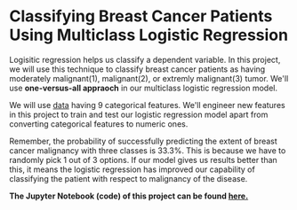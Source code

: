 # Classifying Breast Cancer Patients Using Multiclass Logistic Regression
Logisitic regression helps us classify a dependent variable. In this project, we will use this technique to classify breast cancer patients as having moderately malignant(1), malignant(2), or extremly malignant(3) tumor. We'll use **one-versus-all appraoch** in our multiclass logistic regression model.

We will use [data](https://archive.ics.uci.edu/ml/datasets/Breast+Cancer) having 9 categorical features. We'll engineer new features in this project to train and test our logistic regression model apart from converting categorical features to numeric ones.

Remember, the probability of successfully predicting the extent of breast cancer malignancy with three classes is 33.3%. This is because we have to randomly pick 1 out of 3 options. If our model gives us results better than this, it means the logistic regression has improved our capability of classifying the patient with respect to malignancy of the disease.

**The Jupyter Notebook (code) of this project can be found [here.](https://nbviewer.org/github/hussam95/Portfolio/blob/eab9e46de40922dfe94f75c541853b435c09b5d5/Logistic_Regression_Breast_Cancer_Classification%28Multiclass%29.ipynb)**
